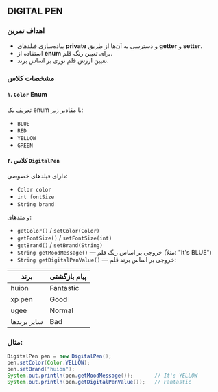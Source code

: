 ## DIGITAL PEN

### اهداف تمرین

- پیاده‌سازی فیلدهای **private** و دسترسی به آن‌ها از طریق **getter** و **setter**.
- استفاده از **enum** برای تعیین رنگ قلم.
- تعیین ارزش قلم نوری بر اساس برند.

### مشخصات کلاس

#### ۱. `Color` Enum

تعریف یک enum با مقادیر زیر:
- `BLUE`
- `RED`
- `YELLOW`
- `GREEN`

#### ۲. کلاس `DigitalPen`

دارای فیلدهای خصوصی:
- `Color color`
- `int fontSize`
- `String brand`

و متدهای:
- `getColor()` / `setColor(Color)`
- `getFontSize()` / `setFontSize(int)`
- `getBrand()` / `setBrand(String)`
- `String getMoodMessage()` — خروجی بر اساس رنگ قلم (مثلاً: "It's BLUE")
- `String getDigitalPenValue()` — خروجی بر اساس برند قلم:

| برند      | پیام بازگشتی   |
|-----------|----------------|
| huion     | Fantastic      |
| xp pen    | Good           |
| ugee      | Normal         |
| سایر برندها | Bad           |

### مثال:

```java
DigitalPen pen = new DigitalPen();
pen.setColor(Color.YELLOW);
pen.setBrand("huion");
System.out.println(pen.getMoodMessage());       // It's YELLOW
System.out.println(pen.getDigitalPenValue());   // Fantastic
